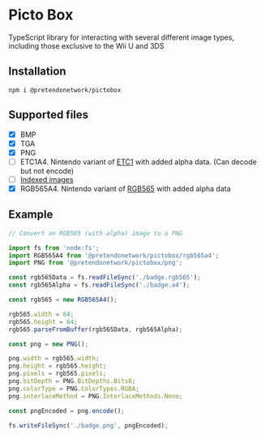 # Picto Box
TypeScript library for interacting with several different image types, including those exclusive to the Wii U and 3DS

## Installation
```
npm i @pretendonetwork/pictobox
```

## Supported files
- [x] BMP
- [x] TGA
- [x] PNG
- [ ] ETC1A4. Nintendo variant of [ETC1](https://registry.khronos.org/DataFormat/specs/1.1/dataformat.1.1.html#ETC1) with added alpha data. (Can decode but not encode)
- [ ] [Indexed images](https://github.com/PretendoNetwork/indexed-image-converter)
- [x] RGB565A4. Nintendo variant of [RGB565](https://en.wikipedia.org/wiki/List_of_monochrome_and_RGB_color_formats#16-bit_RGB_.28also_known_as_RGB565.29) with added alpha data

## Example
```ts
// Convert an RGB565 (with alpha) image to a PNG

import fs from 'node:fs';
import RGB565A4 from '@pretendonetwork/pictobox/rgb565a4';
import PNG from '@pretendonetwork/pictobox/png';

const rgb565Data = fs.readFileSync('./badge.rgb565');
const rgb565Alpha = fs.readFileSync('./badge.a4');

const rgb565 = new RGB565A4();

rgb565.width = 64;
rgb565.height = 64;
rgb565.parseFromBuffer(rgb565Data, rgb565Alpha);

const png = new PNG();

png.width = rgb565.width;
png.height = rgb565.height;
png.pixels = rgb565.pixels;
png.bitDepth = PNG.BitDepths.Bits8;
png.colorType = PNG.ColorTypes.RGBA;
png.interlaceMethod = PNG.InterlaceMethods.None;

const pngEncoded = png.encode();

fs.writeFileSync('./badge.png', pngEncoded);
```
